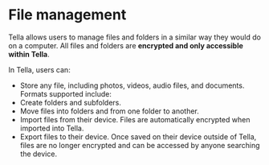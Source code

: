 # File management

Tella allows users to manage files and folders in a similar way they would do on a computer. All files and folders are **encrypted and only accessible within Tella**.

In Tella, users can:

* Store any file, including photos, videos, audio files, and documents. Formats supported include:&#x20;
* Create folders and subfolders.
* Move files into folders and from one folder to another.
* Import files from their device. Files are automatically encrypted when imported into Tella.
* Export files to their device. Once saved on their device outside of Tella, files are no longer encrypted and can be accessed by anyone searching the device.
